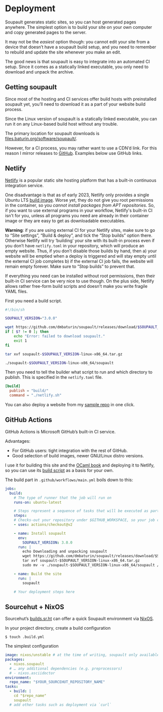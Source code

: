 # Deployment

<div id="generated-toc"> </div>

Soupault generates static sites, so you can host generated pages anywhere.
The simplest option is to build your site on your own computer and copy generated
pages to the server.

It may not be the _easiest_ option though: you cannot edit your site from a device
that doesn’t have a soupault build setup, and you need to remember to rebuild and update
the site whenever you make an edit.

The good news is that soupault is easy to integrate into an automated CI setup.
Since it comes as a statically linked executable, you only need to download
and unpack the archive.

## Getting soupault

Since most of the hosting and CI services offer build hosts with preinstalled soupault yet,
you’ll need to download it as a part of your website build process.

Since the Linux version of soupault is a statically linked executable, you can run it on any Linux-based build host without any trouble.

The primary location for soupault downloads is [files.baturin.org/software/soupault/](https://files.baturin.org/software/soupault/).

However, for a CI process, you may rather want to use a CDN’d link. For this reason I mirror releases to [GitHub](https://github.com/dmbaturin/soupault/releases).
Examples below use GitHub links.

## Netlify

[Netlify](https://netlify.com) is a popular static site hosting platform
that has a built-in continuous integration service.

One disadvantage is that as of early 2023, Netlify only provides a single Ubuntu LTS [build image](https://github.com/netlify/build-image).
Worse yet, they do not give you root permissions in the container, so you _cannot install packages from APT repositories_.
So, if you want to use external programs in your workflow, Netlify's built-in CI isn't for you,
unless all programs you need are already in their container image or they are easy to get as downloadable executables.

**Warning**: if you are using external CI for your Netlify sites, make sure to go to “Site settings”, “Build & deploy”,
and tick the “Stop builds” option there. Otherwise Netlify will try ‘building’ your site with its built-in process
even if you don’t have `netlify.toml` in your repository, which will produce an empty website.
Thus, if you don’t disable those builds by hand, then a) your website will be emptied when a deploy is triggered
and will stay empty until the external CI job completes b) if the external CI job fails, the website will remain empty forever.
Make sure to “Stop builds” to prevent that.

If everything you need can be installed without root permissions, then their built-in CI service can be very nice to use though.
On the plus side, Netlify allows rather free-form build scripts and doesn’t make you write fragile YAML files.

First you need a build script.

```bash
#!/bin/sh

SOUPAULT_VERSION="3.0.0"

wget https://github.com/dmbaturin/soupault/releases/download/$SOUPAULT_VERSION/soupault-$SOUPAULT_VERSION-linux-x86_64.tar.gz
if [ $? != 0 ]; then
    echo "Error: failed to download soupault."
    exit 1
fi

tar xvf soupault-$SOUPAULT_VERSION-linux-x86_64.tar.gz

./soupault-$SOUPAULT_VERSION-linux-x86_64/soupault
```

Then you need to tell the builder what script to run and which directory to publish.
This is specified in the `netlify.toml` file.

```toml
[build]
  publish = "build/"
  command = "./netlify.sh"
```

You can also deploy a website from my [sample repo](https://app.netlify.com/start/deploy?repository=dmbaturin/soupault-sample-blog) in one click.

## GitHub Actions

GitHub Actions is Microsoft GitHub’s built-in CI service.

Advantages:

* For GitHub users: tight integration with the rest of GitHub.
* Good selection of build images, newer GNU/Linux distro versions.

I use it for building this site and the [OCaml book](https://ocamlbook.org) and deploying it to Netlify,
so you can use its [build script](https://github.com/dmbaturin/ocaml-book/blob/master/.github/workflows/main.yml) as a basis for your own.

The build part in `.github/workflows/main.yml` boils down to this:

```yaml
jobs:
  build:
    # The type of runner that the job will run on
    runs-on: ubuntu-latest

    # Steps represent a sequence of tasks that will be executed as part of the job
    steps:
    # Checks-out your repository under $GITHUB_WORKSPACE, so your job can access it
    - uses: actions/checkout@v2

    - name: Install soupault
      env:
        SOUPAULT_VERSION: 3.0.0
      run: |
        echo Downloading and unpacking soupault
        wget https://github.com/dmbaturin/soupault/releases/download/$SOUPAULT_VERSION/soupault-$SOUPAULT_VERSION-linux-x86_64.tar.gz
        tar xvf soupault-$SOUPAULT_VERSION-linux-x86_64.tar.gz
        sudo mv -v ./soupault-$SOUPAULT_VERSION-linux-x86_64/soupault /usr/bin/

    - name: Build the site
      run: |
        soupault

    # Your deployment steps here
```

## Sourcehut + NixOS 

Sourcehut’s [builds.sr.ht](https://man.sr.ht/builds.sr.ht/) can offer a quick Soupault environment via [NixOS](https://nixos.org/). 

In your project directory, create a build configuration

```shell-session
$ touch .build.yml
```

The simplest configuration 

```yaml
image: nixos/unstable # at the time of writing, soupault only available in unstable 
packages:
  - nixos.soupault
  # … any additional dependencies (e.g. preprocessors)
  # - nixos.asciidoctor
environment:
  repo_name: "$YOUR_SOURCEHUT_REPOSITORY_NAME"
tasks:
  - build: |
    cd "$repo_name"
    soupault
  # add other tasks such as deployment via `curl`
```

